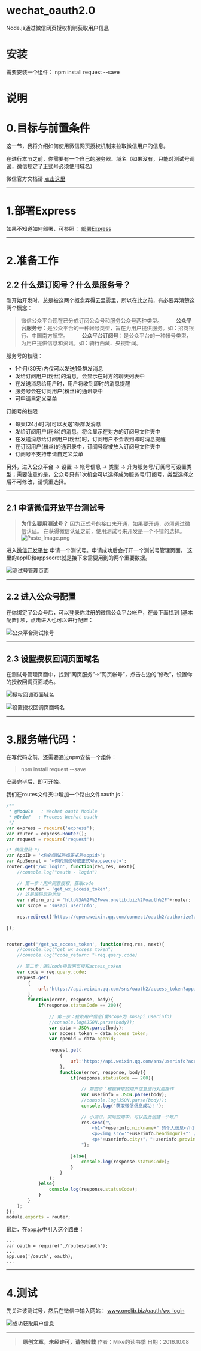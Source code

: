 # wechat_oauth2.0
Node.js通过微信网页授权机制获取用户信息

# 安装
需要安装一个组件：
npm install request --save

# 说明
# 0.目标与前置条件

这一节，我将介绍如何使用微信网页授权机制来拉取微信用户的信息。

在进行本节之前，你需要有一个自己的服务器、域名（如果没有，只能对测试号调试，微信规定了正式号必须使用域名）

微信官方文档请 [点击这里](http://mp.weixin.qq.com/wiki/17/c0f37d5704f0b64713d5d2c37b468d75.html)

---

# 1.部署Express
如果不知道如何部署，可参照： [部署Express](http://www.jianshu.com/p/941ea18069e2)

---

# 2.准备工作

## 2.2 什么是订阅号？什么是服务号？

刚开始开发时，总是被这两个概念弄得云里雾里，所以在此之前，有必要弄清楚这两个概念：

>微信公众平台现在已分成订阅公众号和服务公众号两种类型。 　　
**公众平台服务号**：是公众平台的一种帐号类型，旨在为用户提供服务。如：招商银行、中国南方航空。 　　
**公众平台订阅号**：是公众平台的一种帐号类型，为用户提供信息和资讯。如：骑行西藏、央视新闻。 　　

服务号的权限：
+ 1个月(30天)内仅可以发送1条群发消息
+ 发给订阅用户(粉丝)的消息，会显示在对方的聊天列表中
+ 在发送消息给用户时，用户将收到即时的消息提醒
+ 服务号会在订阅用户(粉丝)的通讯录中
+ 可申请自定义菜单

订阅号的权限
+ 每天(24小时内)可以发送1条群发消息
+ 发给订阅用户(粉丝)的消息，将会显示在对方的订阅号文件夹中
+ 在发送消息给订阅用户(粉丝)时，订阅用户不会收到即时消息提醒
+ 在订阅用户(粉丝)的通讯录中，订阅号将被放入订阅号文件夹中
+ 订阅号不支持申请自定义菜单

另外，进入公众平台 -> 设置 -> 帐号信息 -> 类型 -> 升为服务号/订阅号可设置类型；需要注意的是，公众号只有1次机会可以选择成为服务号/订阅号，类型选择之后不可修改，请慎重选择。

---

## 2.1 申请微信开放平台测试号

> **为什么要用测试号？**
因为正式号的接口未开通，如果要开通，必须通过微信认证。
在获得微信认证之前，使用测试号来开发是一个不错的选择。
![Paste_Image.png](http://upload-images.jianshu.io/upload_images/82327-4ddd8e702e497edc.png?imageMogr2/auto-orient/strip%7CimageView2/2/w/1240)

进入[微信开发平台](https://open.weixin.qq.com) 申请一个测试号。申请成功后会打开一个测试号管理页面。
这里的appID和appsecret就是接下来需要用到的两个重要数据。

![测试号管理页面](http://upload-images.jianshu.io/upload_images/82327-f38b430ad8eb3464.png?imageMogr2/auto-orient/strip%7CimageView2/2/w/1240)

---

## 2.2 进入公众号配置

在你绑定了公众号后，可以登录你注册的微信公众平台帐户，在最下面找到 [基本配置] 项，点击进入也可以进行配置：

![公众平台测试帐号](http://upload-images.jianshu.io/upload_images/82327-247cf82b83d0d1de.png?imageMogr2/auto-orient/strip%7CimageView2/2/w/1240)

---

## 2.3 设置授权回调页面域名

在测试号管理页面中，找到“网页服务”->“网页帐号”，点击右边的“修改”，设置你的授权回调页面域名。

![授权回调页面域名](http://upload-images.jianshu.io/upload_images/82327-95aaa31b9087558b.png?imageMogr2/auto-orient/strip%7CimageView2/2/w/1240)

![设置授权回调页面域名](http://upload-images.jianshu.io/upload_images/82327-f497277f8421ee2f.png?imageMogr2/auto-orient/strip%7CimageView2/2/w/1240)

---

# 3.服务端代码：

在写代码之前，还需要通过npm安装一个组件：

> npm install request --save

安装完毕后，即可开始。

我们在routes文件夹中增加一个路由文件oauth.js：

```javascript
/**
 * @Module   : Wechat oauth Module
 * @Brief	: Process Wechat oauth
 */
var express = require('express');
var router = express.Router();
var request = require('request');

/* 微信登陆 */
var AppID = '<你的测试号或正式号appid>';
var AppSecret = '<你的测试号或正式号appsecret>';
router.get('/wx_login', function(req,res, next){
	//console.log("oauth - login")
	
	// 第一步：用户同意授权，获取code
	var router = 'get_wx_access_token';
	// 这是编码后的地址
	var return_uri = 'http%3A%2F%2Fwww.onelib.biz%2Foauth%2F'+router;  
	var scope = 'snsapi_userinfo';
	
	res.redirect('https://open.weixin.qq.com/connect/oauth2/authorize?appid='+AppID+'&redirect_uri='+return_uri+'&response_type=code&scope='+scope+'&state=STATE#wechat_redirect');
	
});


router.get('/get_wx_access_token', function(req,res, next){
	//console.log("get_wx_access_token")
	//console.log("code_return: "+req.query.code)
	
	// 第二步：通过code换取网页授权access_token
	var code = req.query.code;
	request.get(
		{   
			url:'https://api.weixin.qq.com/sns/oauth2/access_token?appid='+AppID+'&secret='+AppSecret+'&code='+code+'&grant_type=authorization_code',
		},
		function(error, response, body){
			if(response.statusCode == 200){
				
				// 第三步：拉取用户信息(需scope为 snsapi_userinfo)
				//console.log(JSON.parse(body));
				var data = JSON.parse(body);
				var access_token = data.access_token;
				var openid = data.openid;
				
				request.get(
					{
						url:'https://api.weixin.qq.com/sns/userinfo?access_token='+access_token+'&openid='+openid+'&lang=zh_CN',
					},
					function(error, response, body){
						if(response.statusCode == 200){
							
							// 第四步：根据获取的用户信息进行对应操作
							var userinfo = JSON.parse(body);
							//console.log(JSON.parse(body));
							console.log('获取微信信息成功！');
							
							// 小测试，实际应用中，可以由此创建一个帐户
							res.send("\
								<h1>"+userinfo.nickname+" 的个人信息</h1>\
								<p><img src='"+userinfo.headimgurl+"' /></p>\
								<p>"+userinfo.city+"，"+userinfo.province+"，"+userinfo.country+"</p>\
							");
							
						}else{
							console.log(response.statusCode);
						}
					}
				);
			}else{
				console.log(response.statusCode);
			}
		}
	);
});
module.exports = router;
```

最后，在app.js中引入这个路由：

```
...
var oauth = require('./routes/oauth');
...
app.use('/oauth', oauth);
...
```

---

# 4.测试

先关注该测试号，然后在微信中输入网站： www.onelib.biz/oauth/wx_login

![成功获取用户信息](http://upload-images.jianshu.io/upload_images/82327-318930e1f1a9419f.png?imageMogr2/auto-orient/strip%7CimageView2/2/w/1240)

---

> **原创文章，未经许可，请勿转载**
> 作者：Mike的读书季
> 日期：2016.10.08
